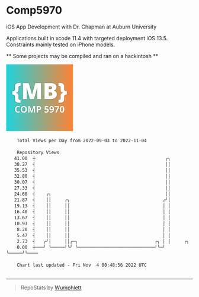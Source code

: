 # Comp5970
iOS App Development with Dr. Chapman at Auburn University

Applications built in xcode 11.4 with targeted deployment iOS 13.5.
Constraints mainly tested on iPhone models.

** Some projects may be compiled and ran on a hackintosh **

![App Icon](https://github.com/MatthewBentz/Comp5970/blob/master/Assignment1a-mlb0119/Assignment1a-mlb0119/Assets.xcassets/AppIcon.appiconset/180.png)

```
    Total Views per Day from 2022-09-03 to 2022-11-04

    Repository Views
   41.00  ┼                                                 ╭╮
   38.27  ┤                                                 ││
   35.53  ┤                                                 ││
   32.80  ┤                                                 ││
   30.07  ┤                                                 ││
   27.33  ┤                                                 ││
   24.60  ┤    ╭╮                                           ││
   21.87  ┤    ││     ╭╮                                   ╭╯│
   19.13  ┤    ││     ││                                   │ │
   16.40  ┤    ││     ││                                   │ │
   13.67  ┤    ││     ││                                   │ │
   10.93  ┤    ││     ││                                   │ │
    8.20  ┤    ││     ││                                   │ │
    5.47  ┤    ││     ││                                   │ │
    2.73  ┤   ╭╯│     ││╭─╮                             ╭╮ │ │     ╭╮
    0.00  ┼───╯ ╰─────╯╰╯ ╰─────────────────────────────╯╰─╯ ╰─────╯╰────

    Chart last updated - Fri Nov  4 00:48:56 2022 UTC
    
```

---

> RepoStats by [Wumphlett](https://github.com/Wumphlett)
